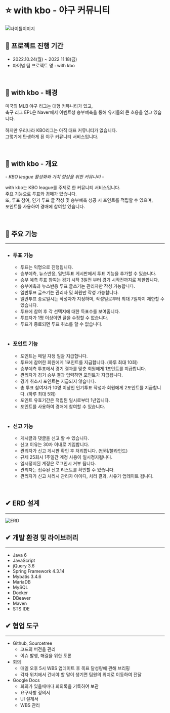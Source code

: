 # ⭐️ with kbo - 야구 커뮤니티 

![타이틀이미지](https://user-images.githubusercontent.com/124366993/219135142-b1ca7225-84e8-4933-acf0-16a9cf38a0ca.png)


## 💜 프로젝트 진행 기간
- 2022.10.24(월) ~ 2022 11.18(금) 
- 파이널 팀 프로젝트 명 : with kbo


</br>

## 🎵 with kbo - 배경
미국의 MLB 야구 리그는 대형 커뮤니티가 있고,  
축구 리그 EPL은 Naver에서 이벤트성 승부예측을 통해 유저들의 큰 호응을 얻고 있습니다.  
<br/>
하지만 우리나라 KBO리그는 아직 대표 커뮤니티가 없습니다.  
그렇기에 탄생하게 된 야구 커뮤니티 서비스입니다.  

</br>

## 💜 with kbo - 개요
*- KBO league 활성화와 가치 향상을 위한 커뮤니티 -*  

with kbo는 KBO league를 주제로 한 커뮤니티 서비스입니다.   
주요 기능으로 투표와 경매가 있습니다.  
또, 투표 참여, 인기 투표 글 작성 및 승부예측 성공 시 포인트를 적립할 수 있으며,   
포인트를 사용하여 경매에 참여할 있습니다.   

</br>

## 💜 주요 기능
---
- ### 투표 기능
    - 투표는 익명으로 진행됩니다.
    - 승부예측, 뉴스반응, 일반투표 게시판에서 투표 기능을 추가할 수 있습니다. 
    - 승부 예측 투표 참여는 경기 시작 3일전 부터 경기 시작전까지로 제한합니다.
    - 승부예측과 뉴스반응 투표 글쓰기는 관리자만 작성 가능합니다.
    - 일반투표 글쓰기는 관리자 및 회원만 작성 가능합니다.  
    - 일반투표 종료일시는 작성자가 지정하며, 작성일로부터 최대 7일까지 제한할 수 있습니다. 
    - 투표에 참여 후 각 선택지에 대한 득표수를 보여줍니다. 
    - 투표자가 1명 이상이면 글을 수정할 수 없습니다. 
    - 투표가 종료되면 투표 취소를 할 수 없습니다.  
    <br/>
- ### 포인트 기능
    - 포인트는 매일 자정 일괄 지급합니다.
    - 투표에 참여한 회원에게 1포인트를 지급합니다. (하루 최대 10회)  
    - 승부예측 투표에서 경기 결과를 맞춘 회원에게 1포인트를 지급합니다.
    - 관리자가 경기 승부 결과 입력하면 포인트가 지급됩니다. 
    - 경기 취소시 포인트는 지급되지 않습니다. 
    - 총 투표 참여자가 10명 이상인 인기투표 작성자 회원에게 2포인트를 지급합니다. (하루 최대 5회)
    - 포인트 유효기간은 적립된 일시로부터 1년입니다.
    - 포인트를 사용하여 경매에 참여할 수 있습니다.
    <br/>
- ### 신고 기능
    - 게시글과 댓글을 신고 할 수 있습니다.
    - 신고 이유는 30자 이내로 기입합니다.
    - 관리자가 신고 게시판 확인 후 처리합니다. (반려/블라인드) 
    - 규제 25회시 1주일간 계정 사용이 일시정지됩니다.
    - 일시정지된 계정은 로그인시 거부 됩니다. 
    - 관리자는 접수된 신고 리스트를 확인할 수 있습니다. 
    - 관리자가 신고 처리시 관리자 아이디, 처리 결과, 사유가 업데이트 됩니다.  
</br>

## ✔ ERD 설계  
---
![ERD](https://user-images.githubusercontent.com/124366993/219279949-9fba9986-5ce8-4922-975a-ec61d39165d6.png)


## ✔ 개발 환경 및 라이브러리 
---
- Java 6
- JavaScript
- jQuery 3.6
- Spring Framework 4.3.14
- Mybatis 3.4.6
- MariaDB
- MySQL
- Docker
- DBeaver
- Maven
- STS IDE

## ✔ 협업 도구 
---
- Github, Sourcetree
  - 코드의 버전을 관리
  - 이슈 발행, 해결을 위한 토론
- 회의
  - 매일 오후 5시 WBS 업데이트 후 목표 달성량에 관해 브리핑
  - 각자 위치에서 건네야 할 말이 생기면 팀원의 위치로 이동하여 전달
- Google Docs
  - 회의가 있을때마다 회의록을 기록하여 보관
  - 요구사항 정의서 
  - UI 설계서
  - WBS 관리
  
